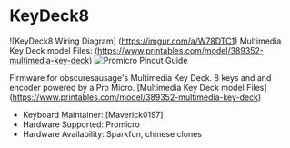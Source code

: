 # KeyDeck8

![KeyDeck8 Wiring Diagram] (https://imgur.com/a/W78DTC1)
Multimedia Key Deck model Files: (https://www.printables.com/model/389352-multimedia-key-deck)
![Promicro Pinout Guide](https://i.imgur.com/LZ194Hf.jpg)

Firmware for obscuresausage's Multimedia Key Deck.
8 keys and and encoder powered by a Pro Micro.
[Multimedia Key Deck model Files] (https://www.printables.com/model/389352-multimedia-key-deck)

* Keyboard Maintainer: [Maverick0197]
* Hardware Supported: Promicro
* Hardware Availability: Sparkfun, chinese clones

